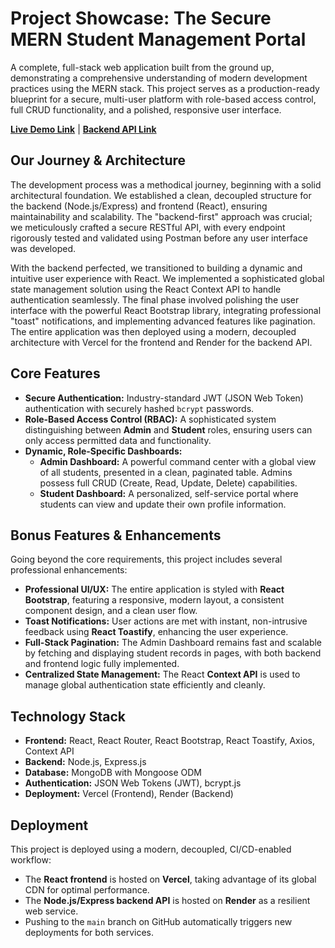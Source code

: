 # Project Showcase: The Secure MERN Student Management Portal

A complete, full-stack web application built from the ground up, demonstrating a comprehensive understanding of modern development practices using the MERN stack. This project serves as a production-ready blueprint for a secure, multi-user platform with role-based access control, full CRUD functionality, and a polished, responsive user interface.

**[Live Demo Link](https://mern-student-portal.vercel.app/login)** | **[Backend API Link](https://student-portal-api-kmpp.onrender.com/)**

## Our Journey & Architecture

The development process was a methodical journey, beginning with a solid architectural foundation. We established a clean, decoupled structure for the backend (Node.js/Express) and frontend (React), ensuring maintainability and scalability. The "backend-first" approach was crucial; we meticulously crafted a secure RESTful API, with every endpoint rigorously tested and validated using Postman before any user interface was developed.

With the backend perfected, we transitioned to building a dynamic and intuitive user experience with React. We implemented a sophisticated global state management solution using the React Context API to handle authentication seamlessly. The final phase involved polishing the user interface with the powerful React Bootstrap library, integrating professional "toast" notifications, and implementing advanced features like pagination. The entire application was then deployed using a modern, decoupled architecture with Vercel for the frontend and Render for the backend API.

## Core Features

- **Secure Authentication:** Industry-standard JWT (JSON Web Token) authentication with securely hashed `bcrypt` passwords.
- **Role-Based Access Control (RBAC):** A sophisticated system distinguishing between **Admin** and **Student** roles, ensuring users can only access permitted data and functionality.
- **Dynamic, Role-Specific Dashboards:**
  - **Admin Dashboard:** A powerful command center with a global view of all students, presented in a clean, paginated table. Admins possess full CRUD (Create, Read, Update, Delete) capabilities.
  - **Student Dashboard:** A personalized, self-service portal where students can view and update their own profile information.

## Bonus Features & Enhancements

Going beyond the core requirements, this project includes several professional enhancements:

- **Professional UI/UX:** The entire application is styled with **React Bootstrap**, featuring a responsive, modern layout, a consistent component design, and a clean user flow.
- **Toast Notifications:** User actions are met with instant, non-intrusive feedback using **React Toastify**, enhancing the user experience.
- **Full-Stack Pagination:** The Admin Dashboard remains fast and scalable by fetching and displaying student records in pages, with both backend and frontend logic fully implemented.
- **Centralized State Management:** The React **Context API** is used to manage global authentication state efficiently and cleanly.

## Technology Stack

- **Frontend:** React, React Router, React Bootstrap, React Toastify, Axios, Context API
- **Backend:** Node.js, Express.js
- **Database:** MongoDB with Mongoose ODM
- **Authentication:** JSON Web Tokens (JWT), bcrypt.js
- **Deployment:** Vercel (Frontend), Render (Backend)

## Deployment

This project is deployed using a modern, decoupled, CI/CD-enabled workflow:

- The **React frontend** is hosted on **Vercel**, taking advantage of its global CDN for optimal performance.
- The **Node.js/Express backend API** is hosted on **Render** as a resilient web service.
- Pushing to the `main` branch on GitHub automatically triggers new deployments for both services.
